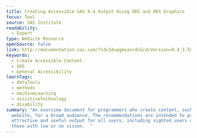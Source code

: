 ```yaml
---
title: Creating Accessible SAS 9.4 Output Using ODS and ODS Graphics
focus: Tool
source: SAS Institute
readability:
  - Expert
type: Website Resource
openSource: false
link: http://documentation.sas.com/?cdcId=pgmsascdc&cdcVersion=9.4_3.5&docsetId=odsacoutput&docsetTarget=titlepage.htm&locale=en
keywords:
  - Create Accessible Content
  - SAS
  - General Accessibility
learnTags:
  - dataTools
  - methods
  - machineLearning
  - assistiveTechnology
  - disability
summary: "An overview document for programmers who create content, such as a
  website, for a broad audience. The recommendations are intended to produce
  attractive and useful output for all users, including sighted users as well as
  those with low or no vision.  "
---
```


